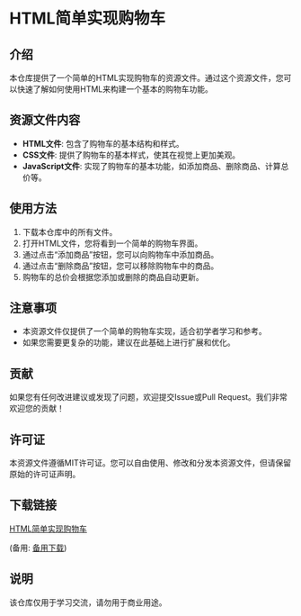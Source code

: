 # HTML简单实现购物车

## 介绍

本仓库提供了一个简单的HTML实现购物车的资源文件。通过这个资源文件，您可以快速了解如何使用HTML来构建一个基本的购物车功能。

## 资源文件内容

- **HTML文件**: 包含了购物车的基本结构和样式。
- **CSS文件**: 提供了购物车的基本样式，使其在视觉上更加美观。
- **JavaScript文件**: 实现了购物车的基本功能，如添加商品、删除商品、计算总价等。

## 使用方法

1. 下载本仓库中的所有文件。
2. 打开HTML文件，您将看到一个简单的购物车界面。
3. 通过点击“添加商品”按钮，您可以向购物车中添加商品。
4. 通过点击“删除商品”按钮，您可以移除购物车中的商品。
5. 购物车的总价会根据您添加或删除的商品自动更新。

## 注意事项

- 本资源文件仅提供了一个简单的购物车实现，适合初学者学习和参考。
- 如果您需要更复杂的功能，建议在此基础上进行扩展和优化。

## 贡献

如果您有任何改进建议或发现了问题，欢迎提交Issue或Pull Request。我们非常欢迎您的贡献！

## 许可证

本资源文件遵循MIT许可证。您可以自由使用、修改和分发本资源文件，但请保留原始的许可证声明。

## 下载链接
[HTML简单实现购物车](https://pan.quark.cn/s/0d6314009a45) 

(备用: [备用下载](https://pan.baidu.com/s/1qI8OJLL-Hs1O1kis9sUJBw?pwd=1234))

## 说明

该仓库仅用于学习交流，请勿用于商业用途。
